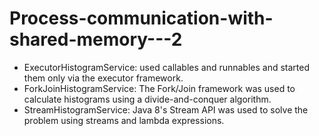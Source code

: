 # Process-communication-with-shared-memory---2

- ExecutorHistogramService: used callables and runnables and started them only via the executor framework.
- ForkJoinHistogramService: The Fork/Join framework was used to calculate histograms using a divide-and-conquer algorithm.
- StreamHistogramService: Java 8's Stream API was used to solve the problem using streams and lambda expressions.
